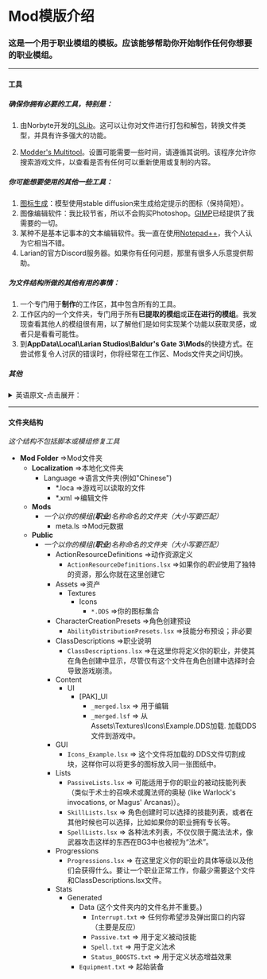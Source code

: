# **Mod模版介绍**

### 这是一个用于职业模组的模板。应该能够帮助你开始制作任何你想要的职业模组。

****

#### **工具**
##### 确保你拥有必要的工具，特别是：
1. 由Norbyte开发的[LSLib](https://github.com/Norbyte/lslib "导出工具")。这可以让你对文件进行打包和解包，转换文件类型，并具有许多强大的功能。
   
2. [Modder's Multitool](https://github.com/ShinyHobo/BG3-Modders-Multitool "Moder的多重工具")。设置可能需要一些时间，请遵循其说明。该程序允许你搜索游戏文件，以查看是否有任何可以重新使用或复制的内容。

##### 你可能想要使用的其他一些工具：
1. [图标生成](https://www.nexusmods.com/baldursgate3/mods/521 "AI图标生成")：模型使用stable diffusion来生成给定提示的图标（保持简短）。
2. 图像编辑软件：我比较节省，所以不会购买Photoshop。[GIMP](https://www.gimp.org)已经提供了我需要的一切。
3. 某种不是基本记事本的文本编辑软件。我一直在使用[Notepad++](https://notepad-plus-plus.org)，我个人认为它相当不错。
4. Larian的官方Discord服务器。如果你有任何问题，那里有很多人乐意提供帮助。

##### 为文件结构所做的其他有用的事情：

1. 一个专门用于**制作**的工作区，其中包含所有的工具。
2. 工作区内的一个文件夹，专门用于所有**已提取的模组**或**正在进行的模组**。我发现查看其他人的模组很有用，以了解他们是如何实现某个功能以获取灵感，或者只是看看可能性。
3. 到**AppData\Local\Larian Studios\Baldur's Gate 3\Mods**的快捷方式。在尝试修复令人讨厌的错误时，你将经常在工作区、Mods文件夹之间切换。


##### **其他**
<details>
<summary>英语原文-点击展开：</summary>
This is a mod template for class mods. Should get you started in whatever class you want to make.

Make Sure you have the tools necessary, namely:

1. LSLib by Norbyte (Export Tool). this let you pak and unpak files, convert file types, and a lot of powerful functions 
	(https://github.com/Norbyte/lslib)
2. Modder's Multitool. this will take a bit to set up, follow its instructions. This program allows you to search through game files to see if there is anything that you might be able to reuse or copy. 
	(https://github.com/ShinyHobo/BG3-Modders-Multitool)

Some other tools that you might want to use

1. Icons Generation: A modle uses stable diffusion to generate Icons with given prompt (keep it short). (https://www.nexusmods.com/baldursgate3/mods/521)
2. Image editing Software: Im cheap so im not going to pay for photoshop. GIMP gives me everything i need anyways (https://www.gimp.org)
3. Some sort of text editing software that is not the base Notepad. I have been using Notepad++ and its pretty good imo (https://notepad-plus-plus.org)
4. Larian's Official Discord Server. If you have any questions, a lot of people there are happy to help.

Some useful things I do for organization

1. a workspace decicated to modding with all of the tools in there
2. a folder inside the workspace dedicated to all extracted mods or WIP mods. I find it useful to take a look at other's mods to see how they might have implemented a feature to get inspiration, or just to see whats possible.
3. a shortcut to AppData\Local\Larian Studios\Baldur's Gate 3\Mods. You will be navigating between those your Workspace and the Mods folder very frequently espeically when trying to fix an annoying bug.
</details>

****

#### **文件夹结构**

*这个结构不包括脚本或模组修复工具*

* **Mod Folder** =>Mod文件夹
	* **Localization** =>本地化文件夹
		* Language =>语言文件夹(例如"Chinese")
			* *.loca =>游戏可以读取的文件
			* *.xml =>编辑文件
	* **Mods**
		* *一个以你的模组(**职业**)名称命名的文件夹（大小写要匹配）*
		    * meta.ls =>Mod元数据
	* **Public**
		* *一个以你的模组(**职业**)名称命名的文件夹（大小写要匹配）*
			* ActionResourceDefinitions =>动作资源定义
				* `ActionResourceDefinitions.lsx` =>如果你的*职业*使用了独特的资源，那么你就在这里创建它
			* Assets =>资产
				* Textures
					* Icons
						* `*.DDS` =>你的图标集合
			* CharacterCreationPresets =>角色创建预设
				* `AbilityDistributionPresets.lsx` =>技能分布预设；非必要
			* ClassDescriptions =>职业说明
				* `ClassDescriptions.lsx` =>在这里你将定义你的职业，并使其在角色创建中显示，尽管仅有这个文件在角色创建中选择时会导致游戏崩溃。
			* Content
				* UI
					* [PAK]_UI
						* `_merged.lsx` => 用于编辑
						* `_merged.lsf` => 从Assets\Textures\Icons\Example.DDS加载.  加载DDS文件到游戏中。
			* GUI
				* `Icons_Example.lsx` => 这个文件将加载的.DDS文件切割成块，这样你可以将更多的图标放入同一张图纸中。
			* Lists
				* `PassiveLists.lsx` => 可能适用于你的职业的被动技能列表（类似于术士的召唤术或魔法师的奥秘 (like Warlock's invocations, or Magus' Arcanas)）。
				* `SkillLists.lsx` => 角色创建时可以选择的技能列表，或者在其他时候也可以选择，比如如果你的职业拥有专长等。
				* `SpellLists.lsx` => 各种法术列表，不仅仅限于魔法法术，像武器攻击这样的东西在BG3中也被视为“法术”。
			* Progressions
				* `Progressions.lsx` => 在这里定义你的职业的具体等级以及他们会获得什么。要让一个职业正常工作，你最少需要这个文件和ClassDescriptions.lsx文件。
			* Stats
				* Generated
					* Data (这个文件夹内的文件名并不重要。)
						* `Interrupt.txt` => 任何你希望涉及弹出窗口的内容（主要是反应）
						* `Passive.txt` =>  用于定义被动技能
						* `Spell.txt` => 用于定义法术
						* `Status_BOOSTS.txt` => 用于定义状态增益效果
					* `Equipment.txt` =>  起始装备

